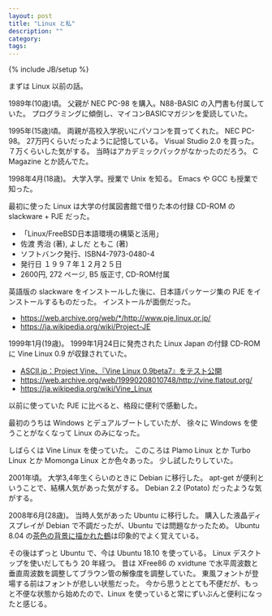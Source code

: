 ```yaml
---
layout: post
title: "Linux と私"
description: ""
category: 
tags: 
---
```

{% include JB/setup %}

まずは Linux 以前の話。

1989年(10歳)頃。
父親が NEC PC-98 を購入。N88-BASIC の入門書も付属していた。
プログラミングに傾倒し、マイコンBASICマガジンを愛読していた。

1995年(15歳)頃。
両親が高校入学祝いにパソコンを買ってくれた。
NEC PC-98。
27万円くらいだったように記憶している。
Visual Studio 2.0 を買った。７万くらいした気がする。
当時はアカデミックパックがなかったのだろう。
C Magazine とか読んでた。

1998年4月(18歳)。
大学入学。授業で Unix を知る。
Emacs や GCC も授業で知った。

最初に使った Linux は大学の付属図書館で借りた本の付録 CD-ROM の slackware + PJE だった。

* 「Linux/FreeBSD日本語環境の構築と活用」
* 佐渡 秀治 (著), よしだ ともこ (著)
* ソフトバンク発行、ISBN4-7973-0480-4
* 発行日 １９９７年１２月２５日
* 2600円, 272 ページ, B5 版正寸, CD-ROM付属

英語版の slackware をインストールした後に、日本語パッケージ集の PJE をインストールするものだった。
インストールが面倒だった。

* https://web.archive.org/web/*/http://www.pje.linux.or.jp/
* https://ja.wikipedia.org/wiki/Project-JE

1999年1月(19歳)。
1999年1月24日に発売された Linux Japan の付録 CD-ROM に Vine Linux 0.9 が収録されていた。

* [ASCII.jp：Project Vine、『Vine Linux 0.9beta7』をテスト公開](https://ascii.jp/elem/000/000/300/300155/index.html)
* https://web.archive.org/web/19990208010748/http://vine.flatout.org/
* https://ja.wikipedia.org/wiki/Vine_Linux

以前に使っていた PJE に比べると、格段に便利で感動した。

最初のうちは Windows とデュアルブートしていたが、
徐々に Windows を使うことがなくなって Linux のみになった。

しばらくは Vine Linux を使っていた。
このころは Plamo Linux とか Turbo Linux とか Momonga Linux とか色々あった。
少し試したりしていた。

2001年頃。
大学3,4年生くらいのときに Debian に移行した。
apt-get が便利ということで、結構人気があった気がする。
Debian 2.2 (Potato) だったような気がする。

2008年6月(28歳)。
当時人気があった Ubuntu に移行した。
購入した液晶ディスプレイが Debian で不調だったが、Ubuntu では問題なかったため。
Ubuntu 8.04 の[茶色の背景に描かれた鶴](https://www.google.com/search?q=Ubuntu+8.04&source=lnms&tbm=isch)は印象的でよく覚えている。

その後はずっと Ubuntu で、今は Ubuntu 18.10 を使っている。
Linux デスクトップを使いだしてもう 20 年経つ。
昔は XFree86 の xvidtune で水平周波数と垂直周波数を調整してブラウン管の解像度を調整していた。
東風フォントが登場する前はフォントが悲しい状態だった。
今から思うととても不便だが、もっと不便な状態から始めたので、Linux を使っていると常にずいぶんと便利になったと感じる。
